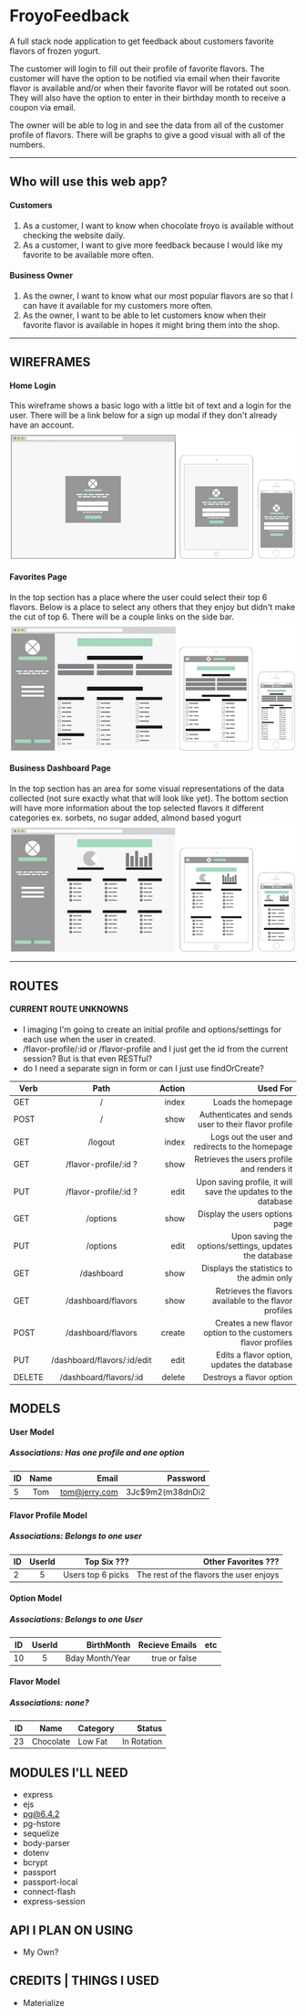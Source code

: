 # FroyoFeedback
A full stack node application to get feedback about customers favorite flavors of frozen yogurt.

The customer will login to fill out their profile of favorite flavors. The customer will have the option to be notified via email when their favorite flavor is available and/or when their favorite flavor will be rotated out soon. They will also have the option to enter in their birthday month to receive a coupon via email.

The owner will be able to log in and see the data from all of the customer profile of flavors. There will be graphs to give a good visual with all of the numbers.

***

## Who will use this web app?

#### Customers
1. As a customer, I want to know when chocolate froyo is available without checking the website daily.
2. As a customer, I want to give more feedback because I would like my favorite to be available more often.

#### Business Owner
1. As the owner, I want to know what our most popular flavors are so that I can have it available for my customers more often.
2. As the owner, I want to be able to let customers know when their favorite flavor is available in hopes it might bring them into the shop.

***

## WIREFRAMES
#### Home Login
This wireframe shows a basic logo with a little bit of text and a login for the user. There will be a link below for a sign up modal if they don't already have an account.
![alt text](/readme-images/wireframe-home-login.jpg "Home Login Wireframe")

#### Favorites Page
In the top section has a place where the user could select their top 6 flavors. Below is a place to select any others that they enjoy but didn't make the cut of top 6. There will be a couple links on the side bar.
![alt text](/readme-images/wireframe-favorites.jpg "Favorites Wireframe")

#### Business Dashboard Page
In the top section has an area for some visual representations of the data collected (not sure exactly what that will look like yet). The bottom section will have more information about the top selected flavors it different categories ex. sorbets, no sugar added, almond based yogurt
![alt text](/readme-images/wireframe-business.jpg "Business Dashboard Wireframe")

***

## ROUTES

#### CURRENT ROUTE UNKNOWNS
- I imaging I'm going to create an initial profile and options/settings for each use when the user in created.
- /flavor-profile/:id or /flavor-profile and I just get the id from the current session? But is that even RESTful?
- do I need a separate sign in form or can I just use findOrCreate?

| Verb   | Path                        | Action | Used For |
| ------ |:---------------------------:| ------:| -------: |
| GET    | /                           | index  | Loads the homepage
| POST   | /                           | show   | Authenticates and sends user to their flavor profile
| GET    | /logout                     | index  | Logs out the user and redirects to the homepage
| GET    | /flavor-profile/:id ?       | show   | Retrieves the users profile and renders it
| PUT    | /flavor-profile/:id ?       | edit   | Upon saving profile, it will save the updates to the database
| GET    | /options                    | show   | Display the users options page
| PUT    | /options                    | edit   | Upon saving the options/settings, updates the database
| GET    | /dashboard                  | show   | Displays the statistics to the admin only
| GET    | /dashboard/flavors          | show   | Retrieves the flavors available to the flavor profiles
| POST   | /dashboard/flavors          | create | Creates a new flavor option to the customers flavor profiles
| PUT    | /dashboard/flavors/:id/edit | edit   | Edits a flavor option, updates the database
| DELETE | /dashboard/flavors/:id      | delete | Destroys a flavor option


## MODELS

#### **User Model**
##### Associations: Has one profile and one option
| ID   | Name | Email          | Password         |
| ---- |:----:| --------------:| ---------------: |
| 5    | Tom  | tom@jerry.com  | 3Jc$9m2(m38dnDi2 |

#### **Flavor Profile Model**
##### Associations: Belongs to one user
| ID   | UserId | Top Six  ???       | Other Favorites  ???                    |
| ---- |:------:| ------------------:| --------------------------------------: |
| 2    | 5      | Users top 6 picks  | The rest of the flavors the user enjoys |

#### **Option Model**
##### Associations: Belongs to one User
| ID   | UserId | BirthMonth       | Recieve Emails | etc  |
| ---- |:------:| ----------------:| -------------: | ---: |
| 10   | 5      | Bday Month/Year  | true or false  |      |

#### **Flavor Model**
##### Associations: none?
| ID   | Name       | Category    | Status      |
| ---- |:----------:| ----------- | ----------: |
| 23   | Chocolate  | Low Fat     | In Rotation |


## MODULES I'LL NEED
- express
- ejs
- pg@6.4.2
- pg-hstore
- sequelize
- body-parser
- dotenv
- bcrypt
- passport
- passport-local
- connect-flash
- express-session

## API I PLAN ON USING
- My Own?

## CREDITS | THINGS I USED
- Materialize
